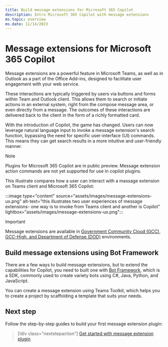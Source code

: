 ```yaml
---
title: Build message extensions for Microsoft 365 Copilot
description: Intro Microsoft 365 Copilot with message extensions
ms.topic: overview
ms.date: 11/14/2023
---
```


# Message extensions for Microsoft 365 Copilot

Message extensions are a powerful feature in Microsoft Teams, as well as in Outlook as a part of the Office Add-ins, designed to facilitate user engagement with your web service.

These interactions are typically triggered by users via buttons and forms within Team and Outlook client. This allows them to search or initiate actions in an external system, right from the compose message area, or even directly from a message. The outcomes of these interactions are delivered back to the client in the form of a richly formatted card.

With the introduction of Copilot, the game has changed. Users can now leverage natural language input to invoke a message extension's search function, bypassing the need for specific user-interface (UI) commands. This means they can get search results in a more intuitive and user-friendly manner.

> [!NOTE]
> Plugins for Microsoft 365 Copilot are in public preview. Message extension action commands are not yet supported for use in copilot plugins.

This illustrate compares how a user can interact with a massage extension on Teams client and Microsoft 365 Copilot:

:::image type="content" source="assets/images/message-extensions-ux.png" alt-text="this illustrates two user experiences of message extensions- one way is to invoke from Teams client and another is Copilot" lightbox="assets/images/message-extensions-ux.png":::

> [!IMPORTANT]
> Message extensions are available in [Government Community Cloud (GCC), GCC-High, and Department of Defense (DOD)](/microsoftteams/platform/concepts/app-fundamentals-overview.md#government-community-cloud?context=/microsoft-365-copilot/extensibility/context) environments.

## Build message extensions using Bot Framework

There are a few ways to build message extensions, but to extend the capabilities for Copilot, you need to built one with [Bot Framework](https://dev.botframework.com/), which is a SDK, commonly used to create variety bots using C#, Java, Python, and JavaScript.

You can create a message extension using Teams Toolkit, which helps you to create a project by scaffolding a template that suits your needs.

## Next step

Follow the step-by-step guides to build your first message extension plugin:

> [!div class="nextstepaction"]
> [Get started with message extension plugin](build-me-bot-plugin.md)
